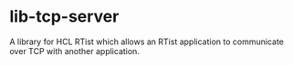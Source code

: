 # lib-tcp-server
A library for HCL RTist which allows an RTist application to communicate over TCP with another application.

